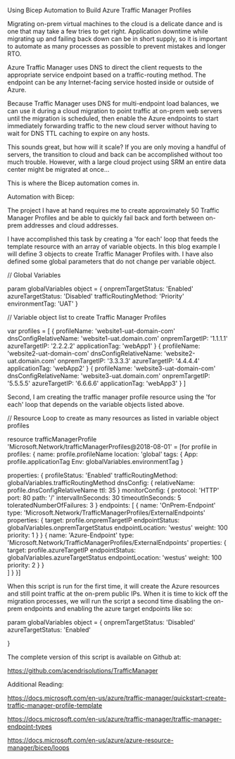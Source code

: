 Using Bicep Automation to Build Azure Traffic Manager Profiles

Migrating on-prem virtual machines to the cloud is a delicate dance and is one that may take a few tries to get right.  Application downtime while migrating up and failing back down can be in short supply, so it is important to automate as many processes as possible to prevent mistakes and longer RTO.  

Azure Traffic Manager uses DNS to direct the client requests to the appropriate service  endpoint based on a traffic-routing method.  The endpoint can be any Internet-facing service hosted inside or outside of Azure. 

Because Traffic Manager uses DNS for multi-endpoint load balances, we can use it during a cloud migration to point traffic at on-prem web servers until the migration is scheduled, then enable the Azure endpoints to start immediately forwarding traffic to the new cloud server without having to wait for DNS TTL caching to expire on any hosts.

This sounds great, but how will it scale? If you are only moving a handful of servers, the transition to cloud and back can be accomplished without too much trouble. However, with a large cloud project using SRM an entire data center might be migrated at once... 

This is where the Bicep automation comes in.

Automation with Bicep:

The project I have at hand requires me to create approximately 50 Traffic Manager Profiles and be able to quickly fail back and forth between on-prem addresses and cloud addresses.

I have accomplished this task by creating a 'for each' loop that feeds the template resource with an array of variable objects. In this blog example I will define 3 objects to create Traffic Manager Profiles with. I have also defined some global parameters that do not change per variable object.

// Global Variables

param globalVariables object = {
  onpremTargetStatus: 'Enabled'
  azureTargetStatus: 'Disabled'
  trafficRoutingMethod: 'Priority'
  environmentTag: 'UAT'
}


// Variable object list to create Traffic Manager Profiles

var profiles = [
  {
    profileName: 'website1-uat-domain-com'
    dnsConfigRelativeName: 'website1-uat.domain.com'
    onpremTargetIP: '1.1.1.1'
    azureTargetIP: '2.2.2.2'
    applicationTag: 'webApp1'
  }
  {
    profileName: 'website2-uat-domain-com'
    dnsConfigRelativeName: 'website2-uat.domain.com'
    onpremTargetIP: '3.3.3.3'
    azureTargetIP: '4.4.4.4'
    applicationTag: 'webApp2'
  }
  {
    profileName: 'website3-uat-domain-com'
    dnsConfigRelativeName: 'website3-uat.domain.com'
    onpremTargetIP: '5.5.5.5'
    azureTargetIP: '6.6.6.6'
    applicationTag: 'webApp3'
  }
]
 

Second, I am creating the traffic manager profile resource using the 'for each' loop that depends on the variable objects listed above.

// Resource Loop to create as many resources as listed in variable object profiles

resource trafficManagerProfile 'Microsoft.Network/trafficManagerProfiles@2018-08-01' = [for profile in profiles: {
  name: profile.profileName
  location: 'global'
  tags: {
    App: profile.applicationTag
    Env: globalVariables.environmentTag
  }
  
  properties: {
    profileStatus: 'Enabled'
    trafficRoutingMethod: globalVariables.trafficRoutingMethod
    dnsConfig: {
      relativeName: profile.dnsConfigRelativeName
      ttl: 35
    }
    monitorConfig: {
      protocol: 'HTTP'
      port: 80
      path: '/'
      intervalInSeconds: 30
      timeoutInSeconds: 5
      toleratedNumberOfFailures: 3
    }
    endpoints: [
      {
        name: 'OnPrem-Endpoint' 
        type: 'Microsoft.Network/TrafficManagerProfiles/ExternalEndpoints'
        properties: {
          target: profile.onpremTargetIP
          endpointStatus: globalVariables.onpremTargetStatus
          endpointLocation: 'westus'
          weight: 100
          priority: 1
        }
      }
      {
        name: 'Azure-Endpoint' 
        type: 'Microsoft.Network/TrafficManagerProfiles/ExternalEndpoints'
        properties: {
          target: profile.azureTargetIP
          endpointStatus: globalVariables.azureTargetStatus
          endpointLocation: 'westus'
          weight: 100
          priority: 2
        }
      }  
    ]
  }
}]

When this script is run for the first time, it will create the Azure resources and still point traffic at the on-prem public IPs. When it is time to kick off the migration processes, we will run the script a second time disabling the on-prem endpoints and enabling the azure target endpoints like so:

param globalVariables object = {
  onpremTargetStatus: 'Disabled'
  azureTargetStatus: 'Enabled'

}

The complete version of this script is available on Github at:

https://github.com/acendrisolutions/TrafficManager 


Additional Reading:

https://docs.microsoft.com/en-us/azure/traffic-manager/quickstart-create-traffic-manager-profile-template 

https://docs.microsoft.com/en-us/azure/traffic-manager/traffic-manager-endpoint-types 

https://docs.microsoft.com/en-us/azure/azure-resource-manager/bicep/loops 